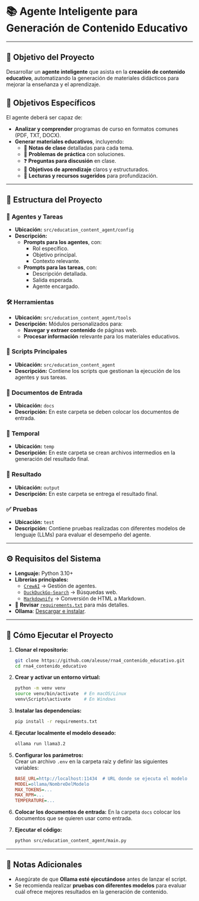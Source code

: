 # 📚 Agente Inteligente para Generación de Contenido Educativo

---

## 🎯 **Objetivo del Proyecto**

Desarrollar un **agente inteligente** que asista en la **creación de contenido educativo**, automatizando la generación de materiales didácticos para mejorar la enseñanza y el aprendizaje.

## 📌 **Objetivos Específicos**

El agente deberá ser capaz de:

- **Analizar y comprender** programas de curso en formatos comunes (PDF, TXT, DOCX).
- **Generar materiales educativos**, incluyendo:
  - 📝 **Notas de clase** detalladas para cada tema.
  - 🔢 **Problemas de práctica** con soluciones.
  - ❓ **Preguntas para discusión** en clase.
  - 🎯 **Objetivos de aprendizaje** claros y estructurados.
  - 📖 **Lecturas y recursos sugeridos** para profundización.

---

## 📂 **Estructura del Proyecto**

### 🧠 **Agentes y Tareas**
- **Ubicación:** `src/education_content_agent/config`
- **Descripción:**
  - **Prompts para los agentes**, con:
    - Rol específico.
    - Objetivo principal.
    - Contexto relevante.
  - **Prompts para las tareas**, con:
    - Descripción detallada.
    - Salida esperada.
    - Agente encargado.

### 🛠️ **Herramientas**
- **Ubicación:** `src/education_content_agent/tools`
- **Descripción:** Módulos personalizados para:
  - **Navegar y extraer contenido** de páginas web.
  - **Procesar información** relevante para los materiales educativos.

### 📜 **Scripts Principales**
- **Ubicación:** `src/education_content_agent`
- **Descripción:** Contiene los scripts que gestionan la ejecución de los agentes y sus tareas.

### 📁 **Documentos de Entrada**
- **Ubicación:** `docs`
- **Descripción:** En este carpeta se deben colocar los documentos de entrada.

### 📁 **Temporal**
- **Ubicación:** `temp`
- **Descripción:** En este carpeta se crean archivos intermedios en la generación del resultado final.

### 📁 **Resultado**
- **Ubicación:** `output`
- **Descripción:** En este carpeta se entrega el resultado final.

### ✅ **Pruebas**
- **Ubicación:** `test`
- **Descripción:** Contiene pruebas realizadas con diferentes modelos de lenguaje (LLMs) para evaluar el desempeño del agente.

---

## ⚙️ **Requisitos del Sistema**

- **Lenguaje:** Python 3.10+
- **Librerías principales:**
  - [`CrewAI`](https://github.com/crewai/crewai) → Gestión de agentes.
  - [`DuckDuckGo-Search`](https://pypi.org/project/duckduckgo-search/) → Búsquedas web.
  - [`Markdownify`](https://pypi.org/project/markdownify/) → Conversión de HTML a Markdown.
- 📌 **Revisar** [`requirements.txt`](requirements.txt) para más detalles.
- **Ollama**: [Descargar e instalar](https://ollama.com/download).

---

## 🚀 **Cómo Ejecutar el Proyecto**

1. **Clonar el repositorio:**
    ```bash
    git clone https://github.com/aleuse/rna4_contenido_educativo.git
    cd rna4_contenido_educativo
    ```

2. **Crear y activar un entorno virtual:**
    ```bash
    python -m venv venv
    source venv/bin/activate  # En macOS/Linux
    venv\Scripts\activate     # En Windows
    ```

3. **Instalar las dependencias:**
    ```bash
    pip install -r requirements.txt
    ```

4. **Ejecutar localmente el modelo deseado:**
    ```bash
    ollama run llama3.2
    ```

5. **Configurar los parámetros:**  
   Crear un archivo `.env` en la carpeta raíz y definir las siguientes variables:

    ```ini
    BASE_URL=http://localhost:11434  # URL donde se ejecuta el modelo
    MODEL=ollama/NombreDelModelo
    MAX_TOKENS=...
    MAX_RPM=...
    TEMPERATURE=...
    ```

6. **Colocar los documentos de entrada:**
    En la carpeta `docs` colocar los documentos que se quieren usar como entrada.

7. **Ejecutar el código:**
    ```bash
    python src/education_content_agent/main.py
    ```

---

## 📌 **Notas Adicionales**
- Asegúrate de que **Ollama esté ejecutándose** antes de lanzar el script.
- Se recomienda realizar **pruebas con diferentes modelos** para evaluar cuál ofrece mejores resultados en la generación de contenido.

